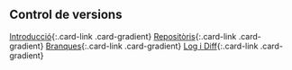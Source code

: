 ## Control de versions

[Introducció](introduccio.md){:.card-link .card-gradient}
[Repositòris](repositoris.md){:.card-link .card-gradient}
[Branques](branques.md){:.card-link .card-gradient}
[Log i Diff](log-diff.md){:.card-link .card-gradient}